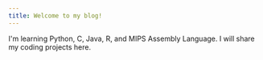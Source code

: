 ```yaml
---
title: Welcome to my blog!
---
```

I'm learning Python, C, Java, R, and MIPS Assembly Language. I will share my coding projects here. 
